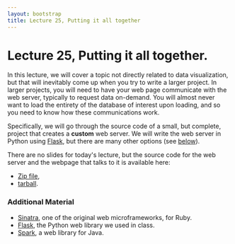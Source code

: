 ```yaml
---
layout: bootstrap
title: Lecture 25, Putting it all together
---
```


# Lecture 25, Putting it all together.

In this lecture, we will cover a topic not directly related to data
visualization, but that will inevitably come up when you try to write
a larger project. In larger projects, you will need to have your web
page communicate with the web server, typically to request data
on-demand. You will almost never want to load the entirety of the
database of interest upon loading, and so you need to know how these
communications work.

Specifically, we will go through the source code of a small, but
complete, project that creates a **custom** web server. We will write
the web server in Python using [Flask](http://flask.pocoo.org), but
there are many other options (see [below](#additional-material)).

There are no slides for today's lecture, but the source code for the
web server and the webpage that talks to it is available here:

* [Zip file](lecture25/server.zip),
* [tarball](lecture25/server.tar.gz).

### Additional Material

* [Sinatra](http://www.sinatrarb.com/), one of the original web
  microframeworks, for Ruby.
* [Flask](http://flask.pocoo.org/), the Python web library we used in
  class.
* [Spark](http://sparkjava.com/), a web library for Java.

